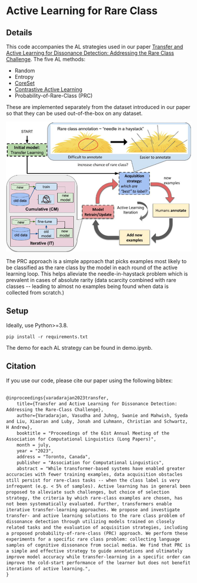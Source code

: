 # Active Learning for Rare Class
## Details

This code accompanies the AL strategies used in our paper [Transfer and Active Learning for Dissonance Detection: Addressing the Rare Class Challenge](https://arxiv.org/abs/2305.02459). The five AL methods: 

* Random
* Entropy
* [CoreSet](https://arxiv.org/abs/1708.00489v4)
* [Contrastive Active Learning](https://aclanthology.org/2021.emnlp-main.51/)
* Probability-of-Rare-Class (PRC)

These are implemented separately from the dataset introduced in our paper so that they can be used out-of-the-box on any dataset.

![Active learning with needle in haystack](./images/needle_in_haystack.jpg)

The PRC approach is a simple approach that picks examples most likely to be classified as the rare class by the model in each round of the active learning loop. This helps alleviate the needle-in-haystack problem which is prevalent in cases of absolute rarity (data scarcity combined with rare classes -- leading to almost no examples being found when data is collected from scratch.)

## Setup

Ideally, use Python>=3.8.

```
pip install -r requirements.txt
```

The demo for each AL strategy can be found in demo.ipynb.

## Citation

If you use our code, please cite our paper using the following bibtex:

```

@inproceedings{varadarajan2023transfer,
    title={Transfer and Active Learning for Dissonance Detection: Addressing the Rare-Class Challenge},
    author={Varadarajan, Vasudha and Juhng, Swanie and Mahwish, Syeda and Liu, Xiaoran and Luby, Jonah and Luhmann, Christian and Schwartz, H Andrew},
    booktitle = "Proceedings of the 61st Annual Meeting of the Association for Computational Linguistics (Long Papers)",
    month = july,
    year = "2023",
    address = "Toronto, Canada",
    publisher = "Association for Computational Linguistics",
    abstract = "While transformer-based systems have enabled greater accuracies with fewer training examples, data acquisition obstacles still persist for rare-class tasks -- when the class label is very infrequent (e.g. < 5% of samples). Active learning has in general been proposed to alleviate such challenges, but choice of selection strategy, the criteria by which rare-class examples are chosen, has not been systematically evaluated. Further, transformers enable iterative transfer-learning approaches. We propose and investigate transfer- and active learning solutions to the rare class problem of dissonance detection through utilizing models trained on closely related tasks and the evaluation of acquisition strategies, including a proposed probability-of-rare-class (PRC) approach. We perform these experiments for a specific rare class problem: collecting language samples of cognitive dissonance from social media. We find that PRC is a simple and effective strategy to guide annotations and ultimately improve model accuracy while transfer-learning in a specific order can improve the cold-start performance of the learner but does not benefit iterations of active learning.",
}

```

